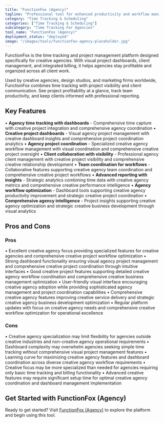 ```yaml
---
title: "FunctionFox (Agency)"
tagline: "Professional tool for enhanced productivity and workflow management"
category: "Time Tracking & Scheduling"
categories: ["Time Tracking & Scheduling"]
subcategory: "Time Tracking For Agencies"
tool_name: "FunctionFox (Agency)"
deployment_status: "deployed"
image: "/images/tools/functionfox-agency-placeholder.jpg"
---
```

FunctionFox is the time tracking and project management platform designed specifically for creative agencies. With visual project dashboards, client management, and integrated billing, it helps agencies stay profitable and organized across all client work.

Used by creative agencies, design studios, and marketing firms worldwide, FunctionFox combines time tracking with project visibility and client communication. See project profitability at a glance, track team productivity, and keep clients informed with professional reporting.

## Key Features

• **Agency time tracking with dashboards** - Comprehensive time capture with creative project integration and comprehensive agency coordination
• **Creative project dashboards** - Visual agency project management with creative dashboard insights and comprehensive project coordination analytics
• **Agency project coordination** - Specialized creative agency workflow management with visual coordination and comprehensive creative project oversight
• **Client collaboration with visibility** - Professional agency client management with creative project visibility and comprehensive creative relationship development
• **Team coordination for workflows** - Collaborative features supporting creative agency team coordination and comprehensive creative project workflows
• **Advanced reporting with insights** - Strategic analytics combining time data with creative agency metrics and comprehensive creative performance intelligence
• **Agency workflow optimization** - Dashboard tools supporting creative agency productivity improvement and strategic creative project coordination
• **Comprehensive agency intelligence** - Project insights supporting creative agency optimization and strategic creative business development through visual analytics

## Pros and Cons

### Pros
• Excellent creative agency focus providing specialized features for creative agencies and comprehensive creative project workflow optimization
• Strong dashboard functionality ensuring visual agency project management and comprehensive creative project coordination through intuitive interfaces
• Good creative project features supporting detailed creative agency workflow coordination and comprehensive creative business management optimization
• User-friendly visual interface encouraging creative agency adoption while providing sophisticated agency management and project coordination capabilities
• Comprehensive creative agency features improving creative service delivery and strategic creative agency business development optimization
• Regular platform updates with focus on creative agency needs and comprehensive creative workflow optimization for operational excellence

### Cons
• Creative agency specialization may limit flexibility for agencies outside creative industries and non-creative agency operational requirements
• Dashboard complexity may overwhelm agencies seeking simple time tracking without comprehensive visual project management features
• Learning curve for maximizing creative agency features and dashboard coordination across diverse creative agency workflow requirements
• Creative focus may be more specialized than needed for agencies requiring only basic time tracking and billing functionality
• Advanced creative features may require significant setup time for optimal creative agency coordination and dashboard management implementation
## Get Started with FunctionFox (Agency)

Ready to get started? Visit [FunctionFox (Agency)](https://functionfox(agency).com) to explore the platform and begin using this tool.
